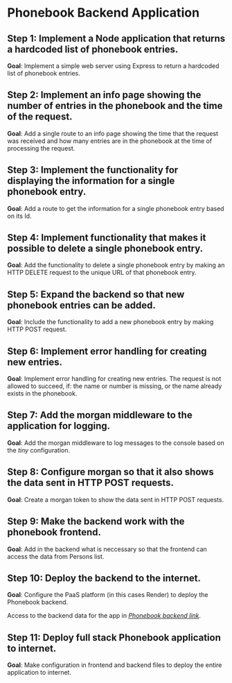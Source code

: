 # Phonebook Backend Application

## Step 1: Implement a Node application that returns a hardcoded list of phonebook entries.

**Goal**: Implement a simple web server using Express to return a hardcoded list of phonebook entries.

## Step 2: Implement an info page showing the number of entries in the phonebook and the time of the request.

**Goal**: Add a single route to an info page showing the time that the request was received and how many entries are in the phonebook at the time of processing the request.

## Step 3: Implement the functionality for displaying the information for a single phonebook entry.

**Goal**: Add a route to get the information for a single phonebook entry based on its Id.

## Step 4: Implement functionality that makes it possible to delete a single phonebook entry.

**Goal**: Add the functionality to delete a single phonebook entry by making an HTTP DELETE request to the unique URL of that phonebook entry.

## Step 5: Expand the backend so that new phonebook entries can be added.

**Goal**: Include the functionality to add a new phonebook entry by making HTTP POST request.

## Step 6: Implement error handling for creating new entries.

**Goal**: Implement error handling for creating new entries. The request is not allowed to succeed, if: the name or number is missing, or the name already exists in the phonebook.

## Step 7: Add the morgan middleware to the application for logging.

**Goal**: Add the morgan middleware to log messages to the console based on the _tiny_ configuration.

## Step 8: Configure morgan so that it also shows the data sent in HTTP POST requests.

**Goal**: Create a morgan token to show the data sent in HTTP POST requests.

## Step 9: Make the backend work with the phonebook frontend.

**Goal**: Add in the backend what is neccessary so that the frontend can access the data from Persons list.

## Step 10: Deploy the backend to the internet.

**Goal**: Configure the PaaS platform (in this cases Render) to deploy the Phonebook backend.

Access to the backend data for the app in _[Phonebook backend link](https://fso-phonebook-kx0u.onrender.com/api/persons)_.

## Step 11: Deploy full stack Phonebook application to internet.

**Goal**: Make configuration in frontend and backend files to deploy the entire application to internet.
